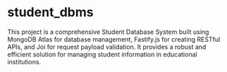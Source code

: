 # student_dbms
This project is a comprehensive Student Database System built using MongoDB Atlas for database management, Fastify.js for creating RESTful APIs, and Joi for request payload validation. It provides a robust and efficient solution for managing student information in educational institutions.
